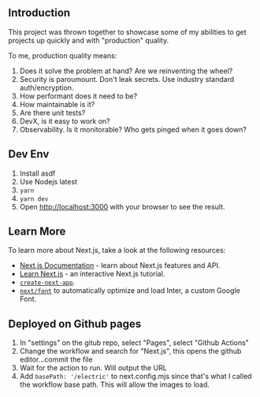 ## Introduction

This project was thrown together to showcase some of my abilities to get projects up quickly and with "production" quality.

To me, production quality means:
1. Does it solve the problem at hand? Are we reinventing the wheel?
2. Security is paroumount. Don't leak secrets. Use industry standard auth/encryption.
3. How performant does it need to be?
4. How maintainable is it?
5. Are there unit tests?
6. DevX, is it easy to work on?
7. Observability. Is it monitorable? Who gets pinged when it goes down?

## Dev Env

1. Install asdf
1. Use Nodejs latest
1. `yarn`
1. `yarn dev`
1. Open [http://localhost:3000](http://localhost:3000) with your browser to see the result.

## Learn More

To learn more about Next.js, take a look at the following resources:

- [Next.js Documentation](https://nextjs.org/docs) - learn about Next.js features and API.
- [Learn Next.js](https://nextjs.org/learn) - an interactive Next.js tutorial.
- [`create-next-app`](https://github.com/vercel/next.js/tree/canary/packages/create-next-app).
- [`next/font`](https://nextjs.org/docs/basic-features/font-optimization) to automatically optimize and load Inter, a custom Google Font.

## Deployed on Github pages

1. In "settings" on the gitub repo, select "Pages", select "Github Actions"
2. Change the workflow and search for "Next.js", this opens the github editor...commit the file
3. Wait for the action to run. Will output the URL
4. Add `basePath: '/electric'` to next.config.mjs since that's what I called the workflow base path. This will allow the images to load.
